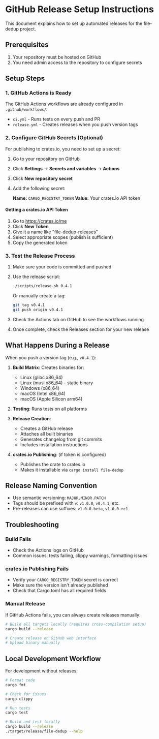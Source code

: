 # GitHub Release Setup Instructions

This document explains how to set up automated releases for the file-dedup project.

## Prerequisites

1. Your repository must be hosted on GitHub
2. You need admin access to the repository to configure secrets

## Setup Steps

### 1. GitHub Actions is Ready

The GitHub Actions workflows are already configured in `.github/workflows/`:

- `ci.yml` - Runs tests on every push and PR
- `release.yml` - Creates releases when you push version tags

### 2. Configure GitHub Secrets (Optional)

For publishing to crates.io, you need to set up a secret:

1. Go to your repository on GitHub
2. Click **Settings** → **Secrets and variables** → **Actions**
3. Click **New repository secret**
4. Add the following secret:

   **Name:** `CARGO_REGISTRY_TOKEN`
   **Value:** Your crates.io API token

#### Getting a crates.io API Token

1. Go to https://crates.io/me
2. Click **New Token**
3. Give it a name like "file-dedup-releases"
4. Select appropriate scopes (publish is sufficient)
5. Copy the generated token

### 3. Test the Release Process

1. Make sure your code is committed and pushed
2. Use the release script:
   ```bash
   ./scripts/release.sh 0.4.1
   ```

   Or manually create a tag:
   ```bash
   git tag v0.4.1
   git push origin v0.4.1
   ```

3. Check the Actions tab on GitHub to see the workflows running
4. Once complete, check the Releases section for your new release

## What Happens During a Release

When you push a version tag (e.g., `v0.4.1`):

1. **Build Matrix**: Creates binaries for:
   - Linux (glibc x86_64)
   - Linux (musl x86_64) - static binary
   - Windows (x86_64)
   - macOS (Intel x86_64)
   - macOS (Apple Silicon arm64)

2. **Testing**: Runs tests on all platforms

3. **Release Creation**: 
   - Creates a GitHub release
   - Attaches all built binaries
   - Generates changelog from git commits
   - Includes installation instructions

4. **crates.io Publishing**: (if token is configured)
   - Publishes the crate to crates.io
   - Makes it installable via `cargo install file-dedup`

## Release Naming Convention

- Use semantic versioning: `MAJOR.MINOR.PATCH`
- Tags should be prefixed with `v`: `v1.0.0`, `v0.4.1`, etc.
- Pre-releases can use suffixes: `v1.0.0-beta`, `v1.0.0-rc1`

## Troubleshooting

### Build Fails
- Check the Actions logs on GitHub
- Common issues: tests failing, clippy warnings, formatting issues

### crates.io Publishing Fails
- Verify your `CARGO_REGISTRY_TOKEN` secret is correct
- Make sure the version isn't already published
- Check that Cargo.toml has all required fields

### Manual Release
If GitHub Actions fails, you can always create releases manually:

```bash
# Build all targets locally (requires cross-compilation setup)
cargo build --release

# Create release on GitHub web interface
# Upload binary manually
```

## Local Development Workflow

For development without releases:

```bash
# Format code
cargo fmt

# Check for issues
cargo clippy

# Run tests
cargo test

# Build and test locally
cargo build --release
./target/release/file-dedup --help
```
